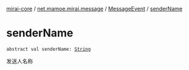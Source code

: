 [mirai-core](../../index.md) / [net.mamoe.mirai.message](../index.md) / [MessageEvent](index.md) / [senderName](./sender-name.md)

# senderName

`abstract val senderName: `[`String`](https://kotlinlang.org/api/latest/jvm/stdlib/kotlin/-string/index.html)

发送人名称


